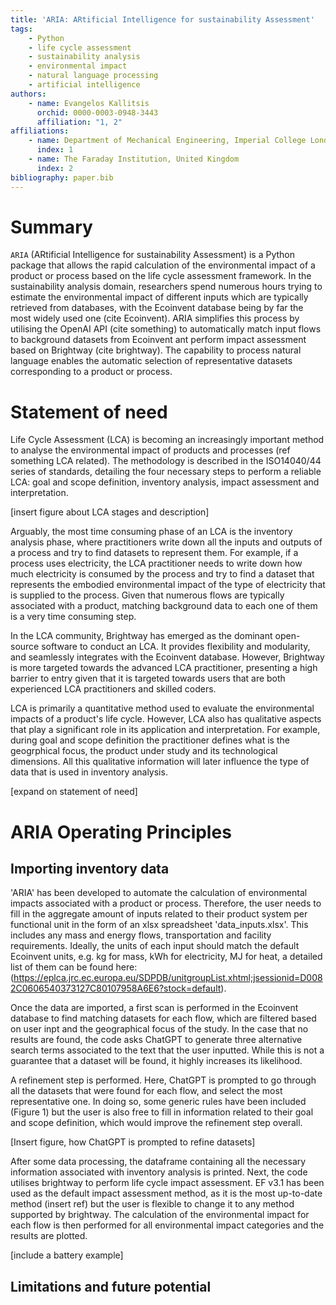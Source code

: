 ```yaml
---
title: 'ARIA: ARtificial Intelligence for sustainability Assessment'
tags:
    - Python
    - life cycle assessment
    - sustainability analysis
    - environmental impact
    - natural language processing
    - artificial intelligence
authors:
    - name: Evangelos Kallitsis
      orchid: 0000-0003-0948-3443
      affiliation: "1, 2"
affiliations:
    - name: Department of Mechanical Engineering, Imperial College London, United Kingdom
      index: 1
    - name: The Faraday Institution, United Kingdom
      index: 2
bibliography: paper.bib
---
```


# Summary
`ARIA` (ARtificial Intelligence for sustainability Assessment) is a Python package that allows the rapid calculation of the environmental impact of a product or process based on the life cycle assessment framework. In the sustainability analysis domain, researchers spend numerous hours trying to estimate the environmental impact of different inputs which are typically retrieved from databases, with the Ecoinvent database being by far the most widely used one (cite Ecoinvent). ARIA simplifies this process by utilising the OpenAI API (cite something) to automatically match input flows to background datasets from Ecoinvent ant perform impact assessment based on Brightway (cite brightway). The capability to process natural language enables the automatic selection of representative datasets corresponding to a product or process. 

# Statement of need
Life Cycle Assessment (LCA) is becoming an increasingly important method to analyse the environmental impact of products and processes (ref something LCA related). The methodology is described in the ISO14040/44 series of standards, detailing the four necessary steps to perform a reliable LCA: goal and scope definition, inventory analysis, impact assessment and interpretation. 

[insert figure about LCA stages and description]

Arguably, the most time consuming phase of an LCA is the inventory analysis phase, where practitioners write down all the inputs and outputs of a process and try to find datasets to represent them. For example, if a process uses electricity, the LCA practitioner needs to write down how much electricity is consumed by the process and try to find a dataset that represents the embodied environmental impact of the type of electricity that is supplied to the process. Given that numerous flows are typically associated with a product, matching background data to each one of them is a very time consuming step. 

In the LCA community, Brightway has emerged as the dominant open-source software to conduct an LCA. It provides flexibility and modularity, and seamlessly integrates with the Ecoinvent database. However, Brightway is more targeted towards the advanced LCA practitioner, presenting a high barrier to entry given that it is targeted towards users that are both experienced LCA practitioners and skilled coders. 

LCA is primarily a quantitative method used to evaluate the environmental impacts of a product's life cycle. However, LCA also has qualitative aspects that play a significant role in its application and interpretation. For example, during goal and scope definition the practitioner defines what is the geogrphical focus, the product under study and its technological dimensions. All this qualitative information will later influence the type of data that is used in inventory analysis. 

[expand on statement of need]

# ARIA Operating Principles
## Importing inventory data
'ARIA' has been developed to automate the calculation of environmental impacts associated with a product or process. Therefore, the user needs to fill in the aggregate amount of inputs related to their product system per functional unit in the form of an xlsx spreadsheet 'data_inputs.xlsx'. This includes any mass and energy flows, transportation and facility requirements. Ideally, the units of each input should match the default Ecoinvent units, e.g. kg for mass, kWh for electricity, MJ for heat, a detailed list of them can be found here: (https://eplca.jrc.ec.europa.eu/SDPDB/unitgroupList.xhtml;jsessionid=D0082C0606540373127C80107958A6E6?stock=default).

Once the data are imported, a first scan is performed in the Ecoinvent database to find matching datasets for each flow, which are filtered based on user inpt and the geographical focus of the study. In the case that no results are found, the code asks ChatGPT to generate three alternative search terms associated to the text that the user inputted. While this is not a guarantee that a dataset will be found, it highly increases its likelihood. 

A refinement step is performed. Here, ChatGPT is prompted to go through all the datasets that were found for each flow, and select the most representative one. In doing so, some generic rules have been included (Figure 1) but the user is also free to fill in information related to their goal and scope definition, which would improve the refinement step overall. 

[Insert figure, how ChatGPT is prompted to refine datasets]

After some data processing, the dataframe containing all the necessary information associated with inventory analysis is printed. Next, the code utilises brightway to perform life cycle impact assessment. EF v3.1 has been used as the default impact assessment method, as it is the most up-to-date method (insert ref) but the user is flexible to change it to any method supported by brightway. The calculation of the environmental impact for each flow is then performed for all environmental impact categories and the results are plotted. 

[include a battery example]

## Limitations and future potential






